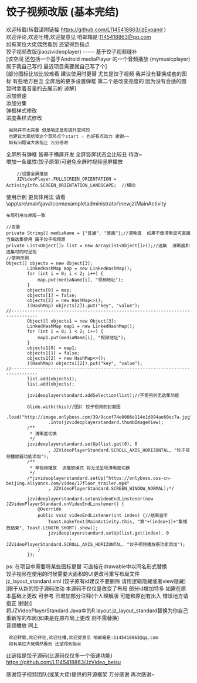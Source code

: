 # 饺子视频改版  (基本完结)
欢迎转载(转载请附链接 https://github.com/L1145418863/jzExpand )<br/>欢迎评论,欢迎吐槽,欢迎提意见 咱邮箱是:1145418863@qq.com<br/>
        如有某位大佬偶然看到 还望得到指点<br/>
饺子视频改版(jiaozivideoplayer) ----- 基于饺子视频缝补<br/>
[该空间 还包括一个基于Android mediaPlayer 的一个音频播放  (mymusicplayer)  属于我自己写的 最近项目需要就自己写了个]<br/>
[部分图标比较比较难看 建议使用时更替  尤其是饺子视频 我并没有替换成套的图标 有些地方巨丑 全屏后的更多设置弹框 第二个是改变亮度的 因为没有合适的图 暂时拿着音量的去展示的 谅解]<br/>
  添加倍速<br/>
  添加分集<br/>
  弹框样式修改<br/>
  进度条样式修改<br/>

     虽然并不太完善 但是咱还是有提升空间的
     也建议大家给我这个菜鸡点个start ☆ 也好有点动力 谢谢~~
     如有问题请大家指正 万分感谢


全屏所有弹框 皆基于横屏开发 全屏竖屏状态会比较丑 待改~<br/>
增加一条属性(饺子原带)可避免全屏时视频竖屏播放<br/>

        //设置全屏播放
        JZVideoPlayer.FULLSCREEN_ORIENTATION = ActivityInfo.SCREEN_ORIENTATION_LANDSCAPE;  //横向


  使用示例   更具体用法 请看 \app\src\main\java\com\example\administrator\newjz\MainActivity <br/>

    布局引用与原版一致

    //变量
    private String[] mediaName = {"普通", "原画"};//清晰度  如果不做清晰度可直接当做选集使用 属于饺子视频原
    private List<Object[]> list = new ArrayList<Object[]>();//选集  清晰度和选集可同时呈现
    //使用示例
    Object[] objects = new Object[3];
            LinkedHashMap map = new LinkedHashMap();
            for (int i = 0; i < 2; i++) {
                map.put(mediaName[i], "视频地址");
            }
            objects[0] = map;
            objects[1] = false;
            objects[2] = new HashMap<>();
            ((HashMap) objects[2]).put("key", "value");
    //--------------------------------------------------------------------------------
            Object[] objects1 = new Object[3];
            LinkedHashMap map1 = new LinkedHashMap();
            for (int i = 0; i < 2; i++) {
                map1.put(mediaName[i], "视频地址");
            }
            objects1[0] = map1;
            objects1[1] = false;
            objects1[2] = new HashMap<>();
            ((HashMap) objects1[2]).put("key", "value");
    //--------------------------------------------------------------------------------
            list.add(objects1);
            list.add(objects);

            jzvideoplayerstandard.addSelection(list);//不使用则无选集功能

            Glide.with(this)//图片 饺子视频的封面图
                    .load("http://image.onlyboss.com/39/9ccef74e0006e114e1d894ae60ec7a.jpg")
                    .into(jzvideoplayerstandard.thumbImageView);
            /**
             * 清晰度切换
             */
            jzvideoplayerstandard.setUp(list.get(0), 0
                    , JZVideoPlayerStandard.SCROLL_AXIS_HORIZONTAL, "饺子视频播放器功能添加");
            /**
             * 单视频播放  该播放模式 将无法呈现清晰度切换
             */
            /*jzvideoplayerstandard.setUp("https://onlyboss.oss-cn-beijing.aliyuncs.com/video/17floor_trailer.mp4"
                    , JZVideoPlayerStandard.SCREEN_WINDOW_NORMAL);*/

            jzvideoplayerstandard.setonVideoEndLinstener(new JZVideoPlayerStandard.onVideoEndLinstener() {
                @Override
                public void videoEndListener(int index) {//结束监听
                    Toast.makeText(MainActivity.this, "第"+(index+1)+"集播放结束", Toast.LENGTH_SHORT).show();
                    jzvideoplayerstandard.setUp(list.get(index), 0
                            , JZVideoPlayerStandard.SCROLL_AXIS_HORIZONTAL, "饺子视频播放器功能添加");
                }
            });

 ps:
     在项目中需要将某些图标更替 可直接在drawable中以同名形式替换</br>
     饺子视频在使用的时候需要大面积的UI更改可重写布局文件 jz_layout_standard.xml (饺子原有id建议不要删除 请用逻辑隐藏或者view隐藏)</br>
     [限于从新的饺子源码改动 本源码不仅仅是改变了布局 部分id增加特多 如需在原本基础上更改 可参考 已增加部分注释(个人理解版 可能和原创有出入 错误地方请指正 谢谢)]</br>
     将JZVideoPlayerStandard.Java中的R.layout.jz_layout_standard替换为你自己重新写的布局(如果是在原布局上更改 则不需替换)</br>
     音频播放 同上</br>

     欢迎转载,欢迎评论,欢迎吐槽,欢迎提意见 咱邮箱是:1145418863@qq.com
     如有某位大佬偶然看到 还望得到指点

此链接是饺子源码(比源码仅仅多一个倍速功能)<br/>
https://github.com/L1145418863/JzVideo_beisu<br/>

  感谢饺子视频团队(或某大佬)提供的开源框架 万分感谢 再次感谢~<br/>
